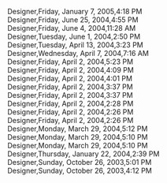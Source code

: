﻿Designer,Friday, January 7, 2005,4:18 PM  Designer,Friday, June 25, 2004,4:55 PM  Designer,Friday, June 4, 2004,11:28 AM  Designer,Tuesday, June 1, 2004,2:50 PM  Designer,Tuesday, April 13, 2004,3:23 PM  Designer,Wednesday, April 7, 2004,7:16 AM  Designer,Friday, April 2, 2004,5:23 PM  Designer,Friday, April 2, 2004,4:09 PM  Designer,Friday, April 2, 2004,4:01 PM  Designer,Friday, April 2, 2004,3:37 PM  Designer,Friday, April 2, 2004,3:37 PM  Designer,Friday, April 2, 2004,2:28 PM  Designer,Friday, April 2, 2004,2:26 PM  Designer,Friday, April 2, 2004,2:26 PM  Designer,Monday, March 29, 2004,5:12 PM  Designer,Monday, March 29, 2004,5:10 PM  Designer,Monday, March 29, 2004,5:10 PM  Designer,Thursday, January 22, 2004,2:39 PM  Designer,Sunday, October 26, 2003,5:01 PM  Designer,Sunday, October 26, 2003,4:12 PM